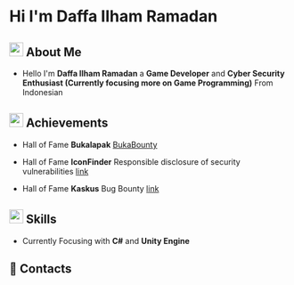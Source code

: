 # Hi I'm Daffa Ilham Ramadan 

## <img src="https://media2.giphy.com/media/5eLDrEaRGHegx2FeF2/giphy.gif?cid=790b761107d855b8fedbe95eb7865e585ac6864f9dde3703&rid=giphy.gif&ct=s" width="25px">  About Me
- Hello I'm **Daffa Ilham Ramadan** a **Game Developer** and **Cyber Security Enthusiast (Currently focusing more on Game Programming)** From Indonesian


## <img src="https://media3.giphy.com/media/kPcMCLzgFuuk3J7nqK/giphy.gif?cid=790b7611a054d7debbc0fb2af50a12f15004d76f515a683e&rid=giphy.gif&ct=s" width="25px"> Achievements
- Hall of Fame **Bukalapak** [BukaBounty](https://bukalapak.github.io/bukabounty/)

- Hall of Fame **IconFinder** Responsible disclosure of security vulnerabilities [link](https://support.iconfinder.com/en/articles/18178-responsible-disclosure-of-security-vulnerabilities)

- Hall of Fame **Kaskus** Bug Bounty [link](https://bantuan.kaskus.co.id/hc/id/articles/360026355992-Hall-of-Fame)

## <img src="https://media1.giphy.com/media/VdoIFLsMIlwzfKD520/giphy.gif?cid=790b7611dl1neprjz1ky89ycmnyytjo90gm785k84y8lijaq&rid=giphy.gif&ct=s" width="25px"> Skills
- Currently Focusing with **C#** and **Unity Engine**

## 📱 Contacts


